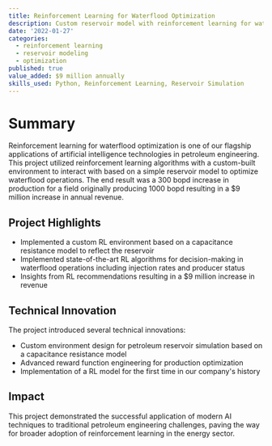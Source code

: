 ```yaml
---
title: Reinforcement Learning for Waterflood Optimization
description: Custom reservoir model with reinforcement learning for waterflood optimization in petroleum production
date: '2022-01-27'
categories:
  - reinforcement learning
  - reservoir modeling
  - optimization
published: true
value_added: $9 million annually
skills_used: Python, Reinforcement Learning, Reservoir Simulation
---
```


# Summary

Reinforcement learning for waterflood optimization is one of our flagship applications of artificial intelligence technologies in petroleum engineering. This project utilized reinforcement learning algorithms with a custom-built environment to interact with based on a simple reservoir model to optimize waterflood operations. The end result was a 300 bopd increase in production for a field originally producing 1000 bopd resulting in a $9 million increase in annual revenue.

## Project Highlights

- Implemented a custom RL environment based on a capacitance resistance model to reflect the reservoir
- Implemented state-of-the-art RL algorithms for decision-making in waterflood operations including injection rates and producer status
- Insights from RL recommendations resulting in a $9 million increase in revenue

## Technical Innovation

The project introduced several technical innovations:

- Custom environment design for petroleum reservoir simulation based on a capacitance resistance model
- Advanced reward function engineering for production optimization
- Implementation of a RL model for the first time in our company's history

## Impact

This project demonstrated the successful application of modern AI techniques to traditional petroleum engineering challenges, paving the way for broader adoption of reinforcement learning in the energy sector.
